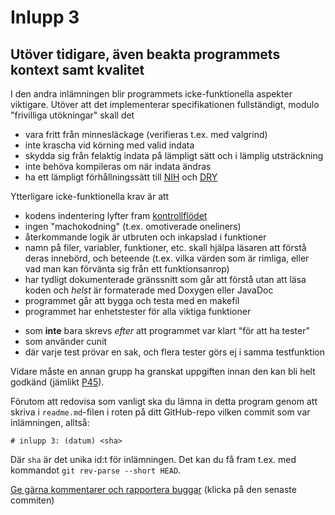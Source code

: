 # Inlupp 3

## Utöver tidigare, även beakta programmets kontext samt kvalitet

I den andra inlämningen blir programmets icke-funktionella
aspekter viktigare. Utöver att det implementerar specifikationen
fullständigt, modulo "frivilliga utökningar" skall det

* vara fritt från minnesläckage (verifieras t.ex. med valgrind)
* inte krascha vid körning med valid indata
* skydda sig från felaktig indata på lämpligt sätt och i lämplig utsträckning
* inte behöva kompileras om när indata ändras
* ha ett lämpligt förhållningssätt till [NIH](http://en.wikipedia.org/wiki/Not_invented_here)  och [DRY](http://en.wikipedia.org/wiki/Don't_repeat_yourself)

Ytterligare icke-funktionella krav är att

* kodens indentering lyfter fram [kontrollflödet](http://en.wikipedia.org/wiki/Control_flow)
* ingen "machokodning" (t.ex. omotiverade oneliners)
* återkommande logik är utbruten och inkapslad i funktioner
* namn på filer, variabler, funktioner, etc. skall hjälpa läsaren att förstå deras innebörd, och beteende (t.ex. vilka värden som är rimliga, eller vad man kan förvänta sig från ett funktionsanrop)
* har tydligt dokumenterade gränssnitt som går att förstå utan att läsa koden och *helst* är formaterade med Doxygen eller JavaDoc
* programmet går att bygga och testa med en makefil
* programmet har enhetstester för alla viktiga funktioner
 - som **inte** bara skrevs *efter* att programmet var klart "för att ha tester"
 - som använder cunit
 - där varje test prövar en sak, och flera tester görs ej i samma testfunktion

Vidare måste en annan grupp ha granskat uppgiften innan den kan
bli helt godkänd (jämlikt [P45](http://auportal.herokuapp.com/achievements/45)).

Förutom att redovisa som vanligt ska du lämna in detta program
genom att skriva i `readme.md`-filen i roten på ditt GitHub-repo
vilken commit som var inlämningen, alltså:

```
# inlupp 3: (datum) <sha>
```

Där `sha` är det unika id:t för inlämningen. Det kan du få fram
t.ex. med kommandot `git rev-parse --short HEAD`.

[Ge gärna kommentarer och rapportera buggar](https://github.com/IOOPM-UU/achievements/commits/master/z102.md) (klicka på den senaste commiten)
